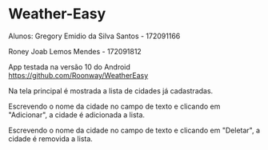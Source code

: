 # Weather-Easy

Alunos:
Gregory Emidio da Silva Santos - 172091166

Roney Joab Lemos Mendes - 172091812

App testada na versão 10 do Android
https://github.com/Roonway/WeatherEasy 

Na tela principal é mostrada a lista de cidades já cadastradas.

Escrevendo o nome da cidade no campo de texto e clicando em "Adicionar", a cidade é adicionada a lista.

Escrevendo o nome da cidade no campo de texto e clicando em "Deletar", a cidade é removida a lista.

